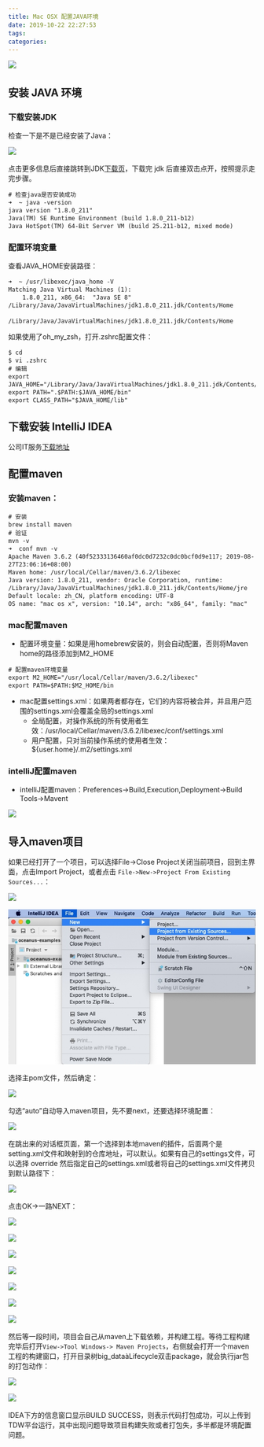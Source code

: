 ```yaml
---
title: Mac OSX 配置JAVA环境
date: 2019-10-22 22:27:53
tags:
categories:
---
```



![](https://likeitea-1257692904.cos.ap-guangzhou.myqcloud.com/liketea_blog/20191022222214.png)

## 安装 JAVA 环境
### 下载安装JDK
检查一下是不是已经安装了Java：

![](https://likeitea-1257692904.cos.ap-guangzhou.myqcloud.com/liketea_blog/20191022221610.png)

点击更多信息后直接跳转到JDK[下载页](http://www.oracle.com/technetwork/java/javase/downloads/jdk8-downloads-2133151.html)，下载完 jdk 后直接双击点开，按照提示走完步骤。

```
# 检查java是否安装成功
➜  ~ java -version
java version "1.8.0_211"
Java(TM) SE Runtime Environment (build 1.8.0_211-b12)
Java HotSpot(TM) 64-Bit Server VM (build 25.211-b12, mixed mode)
```

### 配置环境变量

查看JAVA_HOME安装路径：

```
➜  ~ /usr/libexec/java_home -V
Matching Java Virtual Machines (1):
    1.8.0_211, x86_64:	"Java SE 8"	/Library/Java/JavaVirtualMachines/jdk1.8.0_211.jdk/Contents/Home

/Library/Java/JavaVirtualMachines/jdk1.8.0_211.jdk/Contents/Home
```

如果使用了oh_my_zsh，打开.zshrc配置文件：

```
$ cd
$ vi .zshrc
# 编辑
export JAVA_HOME="/Library/Java/JavaVirtualMachines/jdk1.8.0_211.jdk/Contents/Home"
export PATH=".$PATH:$JAVA_HOME/bin"
export CLASS_PATH="$JAVA_HOME/lib"
```

## 下载安装 IntelliJ IDEA

公司IT服务[下载地址](http://8000.oa.com/#/searchDetail?keyword=intelliJ%20IDEA)

## 配置maven

### 安装maven：

```
# 安装
brew install maven
# 验证
mvn -v
➜  conf mvn -v
Apache Maven 3.6.2 (40f52333136460af0dc0d7232c0dc0bcf0d9e117; 2019-08-27T23:06:16+08:00)
Maven home: /usr/local/Cellar/maven/3.6.2/libexec
Java version: 1.8.0_211, vendor: Oracle Corporation, runtime: /Library/Java/JavaVirtualMachines/jdk1.8.0_211.jdk/Contents/Home/jre
Default locale: zh_CN, platform encoding: UTF-8
OS name: "mac os x", version: "10.14", arch: "x86_64", family: "mac"
```

### mac配置maven

- 配置环境变量：如果是用homebrew安装的，则会自动配置，否则将Maven home的路径添加到M2_HOME

```
# 配置maven环境变量
export M2_HOME="/usr/local/Cellar/maven/3.6.2/libexec"
export PATH=$PATH:$M2_HOME/bin
```

- mac配置settings.xml：如果两者都存在，它们的内容将被合并，并且用户范围的settings.xml会覆盖全局的settings.xml
    - 全局配置，对操作系统的所有使用者生效：/usr/local/Cellar/maven/3.6.2/libexec/conf/settings.xml
    - 用户配置，只对当前操作系统的使用者生效：${user.home}/.m2/settings.xml

### intelliJ配置maven
- intelliJ配置maven：Preferences->Build,Execution,Deployment->Build Tools->Mavent

![](https://likeitea-1257692904.cos.ap-guangzhou.myqcloud.com/liketea_blog/20191022221727.png)

## 导入maven项目
如果已经打开了一个项目，可以选择File->Close Project关闭当前项目，回到主界面，点击Import Project，或者点击 `File->New->Project From Existing Sources...`：

![](https://likeitea-1257692904.cos.ap-guangzhou.myqcloud.com/liketea_blog/20191022221752.png)

![](/media/15718138187400.jpg)


 选择主pom文件，然后确定：

![](https://likeitea-1257692904.cos.ap-guangzhou.myqcloud.com/liketea_blog/20191022221812.png)

勾选“auto”自动导入maven项目，先不要next，还要选择环境配置：

![](https://likeitea-1257692904.cos.ap-guangzhou.myqcloud.com/liketea_blog/20191022221823.png)

在跳出来的对话框页面，第一个选择到本地maven的插件，后面两个是setting.xml文件和映射到的仓库地址，可以默认。如果有自己的settings文件，可以选择 override 然后指定自己的settings.xml或者将自己的settings.xml文件拷贝到默认路径下：

![](https://likeitea-1257692904.cos.ap-guangzhou.myqcloud.com/liketea_blog/20191022221840.png)

点击OK->一路NEXT：

![](https://likeitea-1257692904.cos.ap-guangzhou.myqcloud.com/liketea_blog/20191022221902.png)

![](https://likeitea-1257692904.cos.ap-guangzhou.myqcloud.com/liketea_blog/20191022221918.png)

![](https://likeitea-1257692904.cos.ap-guangzhou.myqcloud.com/liketea_blog/20191022221926.png)

![](https://likeitea-1257692904.cos.ap-guangzhou.myqcloud.com/liketea_blog/20191022221938.png)

![](https://likeitea-1257692904.cos.ap-guangzhou.myqcloud.com/liketea_blog/20191022221946.png)

![](https://likeitea-1257692904.cos.ap-guangzhou.myqcloud.com/liketea_blog/20191022222009.png)

![](https://likeitea-1257692904.cos.ap-guangzhou.myqcloud.com/liketea_blog/20191022222018.png)

然后等一段时间，项目会自己从maven上下载依赖，并构建工程。等待工程构建完毕后打开`View->Tool Windows-> Maven Projects`，右侧就会打开一个maven工程的构建窗口，打开目录树big_dataàLifecycle双击package，就会执行jar包的打包动作：

![](https://likeitea-1257692904.cos.ap-guangzhou.myqcloud.com/liketea_blog/20191022222117.png)

![](https://likeitea-1257692904.cos.ap-guangzhou.myqcloud.com/liketea_blog/20191022222138.png)

IDEA下方的信息窗口显示BUILD SUCCESS，则表示代码打包成功，可以上传到TDW平台运行，其中出现问题导致项目构建失败或者打包失，多半都是环境配置问题。


